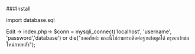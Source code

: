 ###Install

import database.sql

Edit -> index.php-> $conn = mysqli_connect('localhost', 'username', 'password','database') or die("ขออภัยค่ะ ขณะนี้ไม่สามารถติดต่อฐานข้อมูลได้ กรุณาเข้าชมใหม่ภายหลัง");
